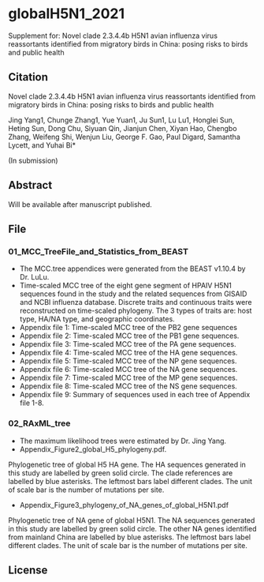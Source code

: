 # globalH5N1_2021

Supplement for: Novel clade 2.3.4.4b H5N1 avian influenza virus reassortants identified from migratory birds in China: posing risks to birds and public health

## Citation
Novel clade 2.3.4.4b H5N1 avian influenza virus reassortants identified from migratory birds in China: posing risks to birds and public health

Jing Yang1, Chunge Zhang1, Yue Yuan1, Ju Sun1, Lu Lu1, Honglei Sun, Heting Sun, Dong Chu, Siyuan Qin, Jianjun Chen, Xiyan Hao, Chengbo Zhang, Weifeng Shi, Wenjun Liu, George F. Gao, Paul Digard, Samantha Lycett, and Yuhai Bi*

(In submission)

## Abstract

Will be available after manuscript published.

## File
### 01_MCC_TreeFile_and_Statistics_from_BEAST
- The MCC.tree appendices were generated from the BEAST v1.10.4 by Dr. LuLu.
- Time-scaled MCC tree of the eight gene segment of HPAIV H5N1 sequences found in the study and the related sequences from GISAID and NCBI influenza database. Discrete traits and continuous traits were reconstructed on time-scaled phylogeny. The 3 types of traits are: host type, HA/NA type, and geographic coordinates.
- Appendix file 1: Time-scaled MCC tree of the PB2 gene sequences 
- Appendix file 2: Time-scaled MCC tree of the PB1 gene sequences. 
- Appendix file 3: Time-scaled MCC tree of the PA gene sequences. 
- Appendix file 4: Time-scaled MCC tree of the HA gene sequences.
- Appendix file 5: Time-scaled MCC tree of the NP gene sequences. 
- Appendix file 6: Time-scaled MCC tree of the NA gene sequences. 
- Appendix file 7: Time-scaled MCC tree of the MP gene sequences. 
- Appendix file 8: Time-scaled MCC tree of the NS gene sequences.
- Appendix file 9: Summary of sequences used in each tree of Appendix file 1-8.

### 02_RAxML_tree
- The maximum likelihood trees were estimated by Dr. Jing Yang.
- Appendix_Figure2_global_H5_phylogeny.pdf. 

Phylogenetic tree of global H5 HA gene. The HA sequences generated in this study are labelled by green solid circle. The clade references are labelled by blue asterisks. The leftmost bars label different clades. The unit of scale bar is the number of mutations per site.

- Appendix_Figure3_phylogeny_of_NA_genes_of_global_H5N1.pdf 

Phylogenetic tree of NA gene of global H5N1. The NA sequences generated in this study are labelled by green solid circle. The other NA genes identified from mainland China are labelled by blue asterisks. The leftmost bars label different clades. The unit of scale bar is the number of mutations per site.




## License

<!--(see LICENSE)

Additional license, warranty, and copyright information

We provide a license for our code (see LICENSE) and do not claim ownership, nor the right to license, the data we have obtained nor any third-party software tools/code used in our analyses. Please cite the appropriate agency, paper, and/or individual in publications and/or derivatives using these data, contact them regarding the legal use of these data, and remember to pass-forward any existing license/warranty/copyright information. THE DATA AND SOFTWARE ARE PROVIDED "AS IS", WITHOUT WARRANTY OF ANY KIND, EXPRESS OR IMPLIED, INCLUDING BUT NOT LIMITED TO THE WARRANTIES OF MERCHANTABILITY, FITNESS FOR A PARTICULAR PURPOSE AND NON-INFRINGEMENT. IN NO EVENT SHALL THE AUTHORS OR COPYRIGHT HOLDERS BE LIABLE FOR ANY CLAIM, DAMAGES OR OTHER LIABILITY, WHETHER IN AN ACTION OF CONTRACT, TORT OR OTHERWISE, ARISING FROM, OUT OF OR IN CONNECTION WITH THE DATA AND/OR SOFTWARE OR THE USE OR OTHER DEALINGS IN THE DATA AND/OR SOFTWARE.-->